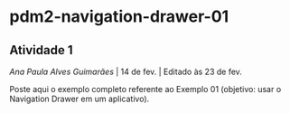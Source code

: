 # pdm2-navigation-drawer-01

## Atividade 1
_Ana Paula Alves Guimarães_
| 14 de fev.
| Editado às 23 de fev.

Poste aqui o exemplo completo referente ao Exemplo 01 (objetivo: usar o Navigation Drawer em um aplicativo).
